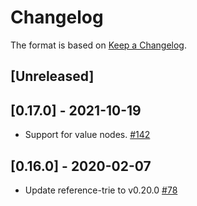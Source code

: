 # Changelog

The format is based on [Keep a Changelog].

[Keep a Changelog]: http://keepachangelog.com/en/1.0.0/

## [Unreleased]

## [0.17.0] - 2021-10-19
- Support for value nodes. [#142](https://github.com/axia-tech/trie/pull/142)

## [0.16.0] - 2020-02-07
- Update reference-trie to v0.20.0 [#78](https://github.com/axia-tech/trie/pull/78)
